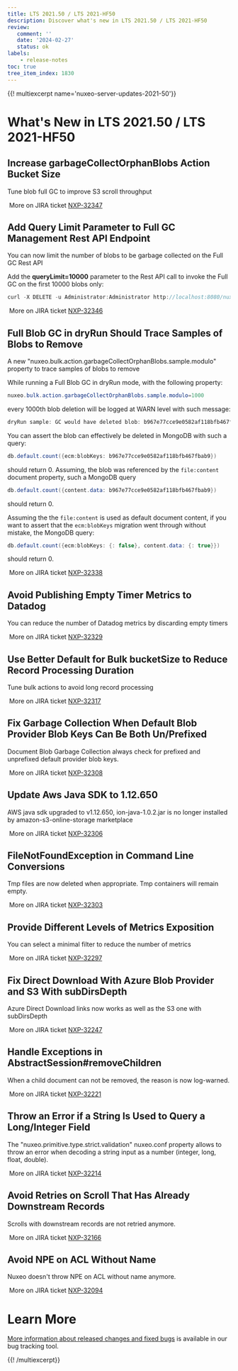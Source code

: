 ```yaml
---
title: LTS 2021.50 / LTS 2021-HF50
description: Discover what's new in LTS 2021.50 / LTS 2021-HF50
review:
   comment: ''
   date: '2024-02-27'
   status: ok
labels:
    - release-notes
toc: true
tree_item_index: 1830
---
```


{{! multiexcerpt name='nuxeo-server-updates-2021-50'}}
# What's New in LTS 2021.50 / LTS 2021-HF50

## Increase garbageCollectOrphanBlobs Action Bucket Size


Tune blob full GC to improve S3 scroll throughput

<i class="fa fa-long-arrow-right" aria-hidden="true"></i>&nbsp;More on JIRA ticket [NXP-32347](https://jira.nuxeo.com/browse/NXP-32347)

## Add Query Limit Parameter to Full GC Management Rest API Endpoint


You can now limit the number of blobs to be garbage collected on the Full GC Rest API

Add the **queryLimit=10000** parameter to the Rest API call to invoke the Full GC on the first 10000 blobs only:
```Java
curl -X DELETE -u Administrator:Administrator http://localhost:8080/nuxeo/api/v1/management/blobs/orphaned?dryRun=true&queryLimit=10000
```


<i class="fa fa-long-arrow-right" aria-hidden="true"></i>&nbsp;More on JIRA ticket [NXP-32346](https://jira.nuxeo.com/browse/NXP-32346)

## Full Blob GC in dryRun Should Trace Samples of Blobs to Remove


A new "nuxeo.bulk.action.garbageCollectOrphanBlobs.sample.modulo" property to trace samples of blobs to remove

While running a Full Blob GC in dryRun mode, with the following property:
```Java
nuxeo.bulk.action.garbageCollectOrphanBlobs.sample.modulo=1000
```
every 1000th blob deletion will be logged at WARN level with such message:
```Java
dryRun sample: GC would have deleted blob: b967e77cce9e0582af118bfb467fbab9 of size 12 bytes.
```

You can assert the blob can effectively be deleted in MongoDB with such a query:
```Java
db.default.count({ecm:blobKeys: b967e77cce9e0582af118bfb467fbab9})
```
should return 0.
Assuming, the blob was referenced by the `file:content` document property, such a MongoDB query
```Java
db.default.count({content.data: b967e77cce9e0582af118bfb467fbab9})
```
should return 0.

Assuming the the `file:content` is used as default document content, if you want to assert that the `ecm:blobKeys` migration went through without mistake, the MongoDB query:
```Java
db.default.count({ecm:blobKeys: {: false}, content.data: {: true}})
```
should return 0.

<i class="fa fa-long-arrow-right" aria-hidden="true"></i>&nbsp;More on JIRA ticket [NXP-32338](https://jira.nuxeo.com/browse/NXP-32338)

## Avoid Publishing Empty Timer Metrics to Datadog


You can reduce the number of Datadog metrics by discarding empty timers

<i class="fa fa-long-arrow-right" aria-hidden="true"></i>&nbsp;More on JIRA ticket [NXP-32329](https://jira.nuxeo.com/browse/NXP-32329)

## Use Better Default for Bulk bucketSize to Reduce Record Processing Duration


Tune bulk actions to avoid long record processing

<i class="fa fa-long-arrow-right" aria-hidden="true"></i>&nbsp;More on JIRA ticket [NXP-32317](https://jira.nuxeo.com/browse/NXP-32317)

## Fix Garbage Collection When Default Blob Provider Blob Keys Can Be Both Un/Prefixed


Document Blob Garbage Collection always check for prefixed and unprefixed default provider blob keys.

<i class="fa fa-long-arrow-right" aria-hidden="true"></i>&nbsp;More on JIRA ticket [NXP-32308](https://jira.nuxeo.com/browse/NXP-32308)

## Update Aws Java SDK to 1.12.650


AWS java sdk upgraded to v1.12.650, ion-java-1.0.2.jar is no longer installed by amazon-s3-online-storage marketplace

<i class="fa fa-long-arrow-right" aria-hidden="true"></i>&nbsp;More on JIRA ticket [NXP-32306](https://jira.nuxeo.com/browse/NXP-32306)

## FileNotFoundException in Command Line Conversions


Tmp files are now deleted when appropriate. Tmp containers will remain empty.

<i class="fa fa-long-arrow-right" aria-hidden="true"></i>&nbsp;More on JIRA ticket [NXP-32303](https://jira.nuxeo.com/browse/NXP-32303)

## Provide Different Levels of Metrics Exposition


You can select a minimal filter to reduce the number of metrics

<i class="fa fa-long-arrow-right" aria-hidden="true"></i>&nbsp;More on JIRA ticket [NXP-32297](https://jira.nuxeo.com/browse/NXP-32297)

## Fix Direct Download With Azure Blob Provider and S3 With subDirsDepth


Azure Direct Download links now works as well as the S3 one with subDirsDepth

<i class="fa fa-long-arrow-right" aria-hidden="true"></i>&nbsp;More on JIRA ticket [NXP-32247](https://jira.nuxeo.com/browse/NXP-32247)

## Handle Exceptions in AbstractSession#removeChildren


When a child document can not be removed, the reason is now log-warned.

<i class="fa fa-long-arrow-right" aria-hidden="true"></i>&nbsp;More on JIRA ticket [NXP-32221](https://jira.nuxeo.com/browse/NXP-32221)

## Throw an Error if a String Is Used to Query a Long/Integer Field


The "nuxeo.primitive.type.strict.validation" nuxeo.conf property allows to throw an error when decoding a string input as a number (integer, long, float, double).

<i class="fa fa-long-arrow-right" aria-hidden="true"></i>&nbsp;More on JIRA ticket [NXP-32214](https://jira.nuxeo.com/browse/NXP-32214)

## Avoid Retries on Scroll That Has Already Downstream Records


Scrolls with downstream records are not retried anymore.

<i class="fa fa-long-arrow-right" aria-hidden="true"></i>&nbsp;More on JIRA ticket [NXP-32166](https://jira.nuxeo.com/browse/NXP-32166)

## Avoid NPE on ACL Without Name


Nuxeo doesn't throw NPE on ACL without name anymore.

<i class="fa fa-long-arrow-right" aria-hidden="true"></i>&nbsp;More on JIRA ticket [NXP-32094](https://jira.nuxeo.com/browse/NXP-32094)


# Learn More

[More information about released changes and fixed bugs](https://jira.nuxeo.com/secure/ReleaseNote.jspa?projectId=10011&version=22715) is available in our bug tracking tool.

{{! /multiexcerpt}}
